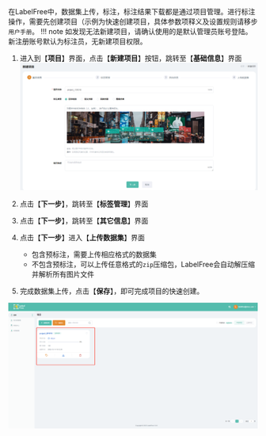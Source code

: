 在LabelFree中，数据集上传，标注，标注结果下载都是通过项目管理。进行标注操作，需要先创建项目（示例为快速创建项目，具体参数项释义及设置规则请移步`用户手册`。
!!! note
    如发现无法新建项目，请确认使用的是默认管理员账号登陆。
    新注册账号默认为标注员，无新建项目权限。

1. 进入到【**项目**】界面，点击【**新建项目**】按钮，跳转至【**基础信息**】界面![](../assets/images/%E9%A1%B9%E7%9B%AE%E5%88%9B%E5%BB%BA.jpg)

2. 点击【**下一步**】，跳转至【**标签管理**】界面

3. 点击【**下一步**】，跳转至【**其它信息**】界面

4. 点击【**下一步**】进入【**上传数据集**】界面
     - 包含预标注，需要上传相应格式的数据集
     - 不包含预标注，可以上传任意格式的`zip`压缩包，LabelFree会自动解压缩并解析所有图片文件

5. 完成数据集上传，点击【**保存**】，即可完成项目的快速创建。

![](../assets/images/ith1md.png)






